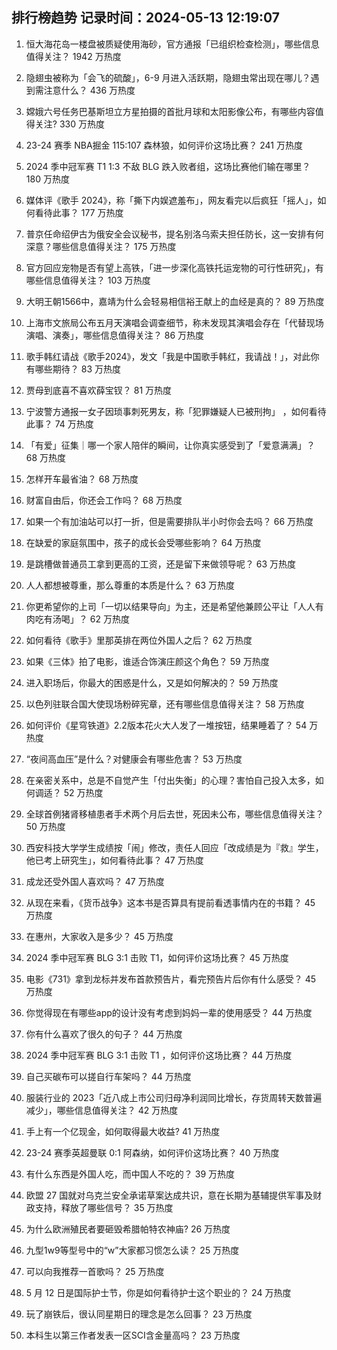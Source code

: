 
## 排行榜趋势 记录时间：2024-05-13 12:19:07
  
  1. 恒大海花岛一楼盘被质疑使用海砂，官方通报「已组织检查检测」，哪些信息值得关注？ 1942 万热度
    
  2. 隐翅虫被称为「会飞的硫酸」，6-9 月进入活跃期，隐翅虫常出现在哪儿？遇到需注意什么？ 436 万热度
    
  3. 嫦娥六号任务巴基斯坦立方星拍摄的首批月球和太阳影像公布，有哪些内容值得关注? 330 万热度
    
  4. 23-24 赛季 NBA掘金 115:107 森林狼，如何评价这场比赛？ 241 万热度
    
  5. 2024 季中冠军赛 T1 1:3 不敌 BLG 跌入败者组，这场比赛他们输在哪里？ 180 万热度
    
  6. 媒体评《歌手 2024》，称「撕下内娱遮羞布」，网友看完以后疯狂「摇人」，如何看待此事？ 177 万热度
    
  7. 普京任命绍伊古为俄安全会议秘书，提名别洛乌索夫担任防长，这一安排有何深意？哪些信息值得关注？ 175 万热度
    
  8. 官方回应宠物是否有望上高铁，「进一步深化高铁托运宠物的可行性研究」，有哪些信息值得关注？ 103 万热度
    
  9. 大明王朝1566中，嘉靖为什么会轻易相信裕王献上的血经是真的？ 89 万热度
    
  10. 上海市文旅局公布五月天演唱会调查细节，称未发现其演唱会存在「代替现场演唱、演奏」，哪些信息值得关注？ 86 万热度
    
  11. 歌手韩红请战《歌手2024》，发文「我是中国歌手韩红，我请战！」，对此你有哪些期待？ 83 万热度
    
  12. 贾母到底喜不喜欢薛宝钗？ 81 万热度
    
  13. 宁波警方通报一女子因琐事刺死男友，称「犯罪嫌疑人已被刑拘」 ，如何看待此事？ 74 万热度
    
  14. 「有爱」征集｜哪一个家人陪伴的瞬间，让你真实感受到了「爱意满满」？ 68 万热度
    
  15. 怎样开车最省油？ 68 万热度
    
  16. 财富自由后，你还会工作吗？ 68 万热度
    
  17. 如果一个有加油站可以打一折，但是需要排队半小时你会去吗？ 66 万热度
    
  18. 在缺爱的家庭氛围中，孩子的成长会受哪些影响？ 64 万热度
    
  19. 是跳槽做普通员工拿到更高的工资，还是留下来做领导呢？ 63 万热度
    
  20. 人人都想被尊重，那么尊重的本质是什么？ 63 万热度
    
  21. 你更希望你的上司「一切以结果导向」为主，还是希望他兼顾公平让「人人有肉吃有汤喝」？ 62 万热度
    
  22. 如何看待《歌手》里那英排在两位外国人之后？ 62 万热度
    
  23. 如果《三体》拍了电影，谁适合饰演庄颜这个角色？ 59 万热度
    
  24. 进入职场后，你最大的困惑是什么，又是如何解决的？ 59 万热度
    
  25. 以色列驻联合国大使现场粉碎宪章，还有哪些信息值得关注？ 58 万热度
    
  26. 如何评价《星穹铁道》2.2版本花火大人发了一堆按钮，结果睡着了？ 54 万热度
    
  27. “夜间高血压”是什么？对健康会有哪些危害？ 53 万热度
    
  28. 在亲密关系中，总是不自觉产生「付出失衡」的心理？害怕自己投入太多，如何调适？ 52 万热度
    
  29. 全球首例猪肾移植患者手术两个月后去世，死因未公布，哪些信息值得关注？ 50 万热度
    
  30. 西安科技大学学生成绩按「闹」修改，责任人回应「改成绩是为『救』学生，他已考上研究生」，如何看待此事？ 47 万热度
    
  31. 成龙还受外国人喜欢吗？ 47 万热度
    
  32. 从现在来看，《货币战争》这本书是否算具有提前看透事情内在的书籍？ 45 万热度
    
  33. 在惠州，大家收入是多少？ 45 万热度
    
  34. 2024 季中冠军赛 BLG 3:1 击败 T1，如何评价这场比赛？ 45 万热度
    
  35. 电影《731》拿到龙标并发布首款预告片，看完预告片后你有什么感受？ 45 万热度
    
  36. 你觉得现在有哪些app的设计没有考虑到妈妈一辈的使用感受？ 44 万热度
    
  37. 你有什么喜欢了很久的句子？ 44 万热度
    
  38. 2024 季中冠军赛 BLG 3:1 击败 T1 ，如何评价这场比赛？ 44 万热度
    
  39. 自己买碳布可以搓自行车架吗？ 44 万热度
    
  40. 服装行业的 2023「近八成上市公司归母净利润同比增长，存货周转天数普遍减少」，哪些信息值得关注？ 42 万热度
    
  41. 手上有一个亿现金，如何取得最大收益? 41 万热度
    
  42. 23-24 赛季英超曼联 0:1 阿森纳，如何评价这场比赛？ 40 万热度
    
  43. 有什么东西是外国人吃，而中国人不吃的？ 39 万热度
    
  44. 欧盟 27 国就对乌克兰安全承诺草案达成共识，意在长期为基辅提供军事及财政支持，释放了哪些信号？ 35 万热度
    
  45. 为什么欧洲殖民者要砸毁希腊帕特农神庙? 26 万热度
    
  46. 九型1w9等型号中的“w”大家都习惯怎么读？ 25 万热度
    
  47. 可以向我推荐一首歌吗？ 25 万热度
    
  48. 5 月 12 日是国际护士节，你是如何看待护士这个职业的？ 24 万热度
    
  49. 玩了崩铁后，很认同星期日的理念是怎么回事？ 23 万热度
    
  50. 本科生以第三作者发表一区SCI含金量高吗？ 23 万热度
    